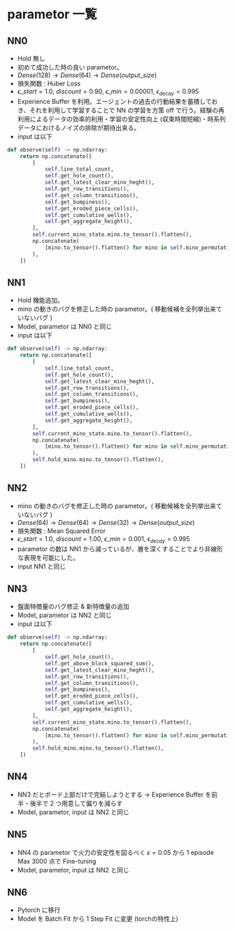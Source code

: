 # parametor 一覧

## NN0

- Hold 無し
- 初めて成功した時の良い parametor。
- $Dense(128) \rightarrow Dense(64) \rightarrow Dense(output\_size)$
- 損失関数 : Huber Loss
- $\epsilon\_{start} = 1.0, \ discount = 0.90, \ \epsilon\_{min} = 0.00001, \ \epsilon_{decay} = 0.995$
- Experience Buffer を利用。エージェントの過去の行動結果を蓄積しておき、それを利用して学習することで NN の学習を方策 off で行う。経験の再利用によるデータの効率的利用・学習の安定性向上 (収束時間短縮)・時系列データにおけるノイズの排除が期待出来る。
- input は以下

```python
def observe(self) -> np.ndarray:
    return np.concatenate([
        [
            self.line_total_count,
            self.get_hole_count(),
            self.get_latest_clear_mino_heght(),
            self.get_row_transitions(),
            self.get_column_transitions(),
            self.get_bumpiness(),
            self.get_eroded_piece_cells(),
            self.get_cumulative_wells(),
            self.get_aggregate_height(),
        ],
        self.current_mino_state.mino.to_tensor().flatten(),
        np.concatenate(
            [mino.to_tensor().flatten() for mino in self.mino_permutation][:NEXT_MINO_NUM]
        ),
    ])
```

## NN1

- Hold 機能追加。
- mino の動きのバグを修正した時の parametor。( 移動候補を全列挙出来ていないバグ )
- Model, parametor は NN0 と同じ
- input は以下

```python
def observe(self) -> np.ndarray:
    return np.concatenate([
        [
            self.line_total_count,
            self.get_hole_count(),
            self.get_latest_clear_mino_heght(),
            self.get_row_transitions(),
            self.get_column_transitions(),
            self.get_bumpiness(),
            self.get_eroded_piece_cells(),
            self.get_cumulative_wells(),
            self.get_aggregate_height(),
        ],
        self.current_mino_state.mino.to_tensor().flatten(),
        np.concatenate(
            [mino.to_tensor().flatten() for mino in self.mino_permutation][:NEXT_MINO_NUM]
        ),
        self.hold_mino.mino.to_tensor().flatten(),
    ])
```

## NN2

- mino の動きのバグを修正した時の parametor。( 移動候補を全列挙出来ていないバグ )
- $Dense(64) \rightarrow Dense(64) \rightarrow Dense(32) \rightarrow Dense(output\_size)$
- 損失関数 : Mean Squared Error
- $\epsilon\_{start} = 1.0, \ discount = 1.00, \ \epsilon\_{min} = 0.001, \ \epsilon_{decay} = 0.995$
- parametor の数は NN1 から減っているが、層を深くすることでより非線形な表現を可能にした。
- input NN1 と同じ

## NN3

- 盤面特徴量のバグ修正 & 新特徴量の追加
- Model, parametor は NN2 と同じ
- input は以下

```python
def observe(self) -> np.ndarray:
    return np.concatenate([
        [
            self.get_hole_count(),
            self.get_above_block_squared_sum(),
            self.get_latest_clear_mino_heght(),
            self.get_row_transitions(),
            self.get_column_transitions(),
            self.get_bumpiness(),
            self.get_eroded_piece_cells(),
            self.get_cumulative_wells(),
            self.get_aggregate_height(),
        ],
        self.current_mino_state.mino.to_tensor().flatten(),
        np.concatenate(
            [mino.to_tensor().flatten() for mino in self.mino_permutation][:NEXT_MINO_NUM]
        ),
        self.hold_mino.mino.to_tensor().flatten(),
    ])
```

## NN4

- NN3 だとボード上部だけで完結しようとする $\rightarrow$ Experience Buffer を前半・後半で 2 つ用意して偏りを減らす
- Model, parametor, input は NN2 と同じ

## NN5

- NN4 の parametor で火力の安定性を図るべく $\epsilon = 0.05$ から 1 episode Max 3000 点で Fine-tuning
- Model, parametor, input は NN2 と同じ

## NN6

- Pytorch に移行
- Model を Batch Fit から 1 Step Fit に変更 (torchの特性上)
